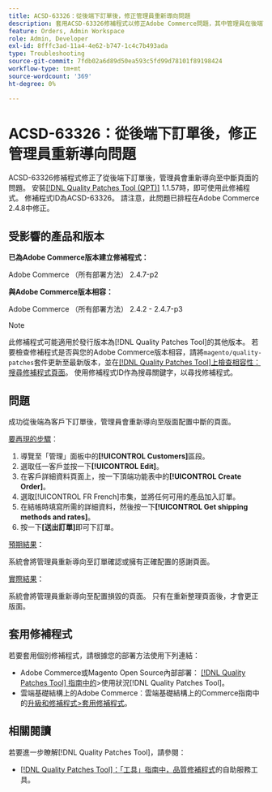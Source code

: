 ```yaml
---
title: ACSD-63326：從後端下訂單後，修正管理員重新導向問題
description: 套用ACSD-63326修補程式以修正Adobe Commerce問題，其中管理員在後端下訂單後會重新導向至中斷頁面。
feature: Orders, Admin Workspace
role: Admin, Developer
exl-id: 8fffc3ad-11a4-4e62-b747-1c4c7b493ada
type: Troubleshooting
source-git-commit: 7fdb02a6d89d50ea593c5fd99d78101f89198424
workflow-type: tm+mt
source-wordcount: '369'
ht-degree: 0%

---
```


# ACSD-63326：從後端下訂單後，修正管理員重新導向問題

ACSD-63326修補程式修正了從後端下訂單後，管理員會重新導向至中斷頁面的問題。 安裝[[!DNL Quality Patches Tool (QPT)]](/help/tools/quality-patches-tool/quality-patches-tool-to-self-serve-quality-patches.md) 1.1.57時，即可使用此修補程式。 修補程式ID為ACSD-63326。 請注意，此問題已排程在Adobe Commerce 2.4.8中修正。

## 受影響的產品和版本

**已為Adobe Commerce版本建立修補程式：**

Adobe Commerce （所有部署方法） 2.4.7-p2

**與Adobe Commerce版本相容：**

Adobe Commerce （所有部署方法） 2.4.2 - 2.4.7-p3

>[!NOTE]
>
>此修補程式可能適用於發行版本為[!DNL Quality Patches Tool]的其他版本。 若要檢查修補程式是否與您的Adobe Commerce版本相容，請將`magento/quality-patches`套件更新至最新版本，並在[[!DNL Quality Patches Tool]上檢查相容性：搜尋修補程式頁面](https://experienceleague.adobe.com/tools/commerce-quality-patches/index.html?lang=zh-Hant)。 使用修補程式ID作為搜尋關鍵字，以尋找修補程式。

## 問題

成功從後端為客戶下訂單後，管理員會重新導向至版面配置中斷的頁面。

<u>要再現的步驟</u>：

1. 導覽至「管理」面板中的&#x200B;**[!UICONTROL Customers]**&#x200B;區段。
1. 選取任一客戶並按一下&#x200B;**[!UICONTROL Edit]**。
1. 在客戶詳細資料頁面上，按一下頂端功能表中的&#x200B;**[!UICONTROL Create Order]**。
1. 選取[!UICONTROL FR French]市集，並將任何可用的產品加入訂單。
1. 在結帳時填寫所需的詳細資料，然後按一下&#x200B;**[!UICONTROL Get shipping methods and rates]**。
1. 按一下&#x200B;**[送出訂單]**&#x200B;即可下訂單。

<u>預期結果</u>：

系統會將管理員重新導向至訂單確認或擁有正確配置的感謝頁面。

<u>實際結果</u>：

系統會將管理員重新導向至配置損毀的頁面。 只有在重新整理頁面後，才會更正版面。

## 套用修補程式

若要套用個別修補程式，請根據您的部署方法使用下列連結：

* Adobe Commerce或Magento Open Source內部部署： [[!DNL Quality Patches Tool] 指南中的](/help/tools/quality-patches-tool/usage.md)>使用狀況[!DNL Quality Patches Tool]。
* 雲端基礎結構上的Adobe Commerce：雲端基礎結構上的Commerce指南中的[升級和修補程式>套用修補程式](https://experienceleague.adobe.com/docs/commerce-cloud-service/user-guide/develop/upgrade/apply-patches.html?lang=zh-Hant)。


## 相關閱讀

若要進一步瞭解[!DNL Quality Patches Tool]，請參閱：

* [[!DNL Quality Patches Tool]：「工具」指南中，品質修補程式](/help/tools/quality-patches-tool/quality-patches-tool-to-self-serve-quality-patches.md)的自助服務工具。
